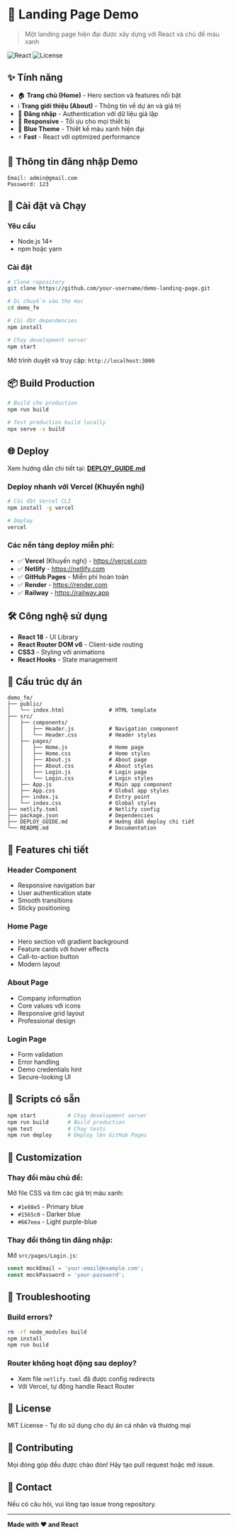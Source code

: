 # 🎨 Landing Page Demo

> Một landing page hiện đại được xây dựng với React và chủ đề màu xanh

![React](https://img.shields.io/badge/React-18.2.0-blue)
![License](https://img.shields.io/badge/license-MIT-green)

## ✨ Tính năng

- 🏠 **Trang chủ (Home)** - Hero section và features nổi bật
- ℹ️ **Trang giới thiệu (About)** - Thông tin về dự án và giá trị
- 🔐 **Đăng nhập** - Authentication với dữ liệu giả lập
- 📱 **Responsive** - Tối ưu cho mọi thiết bị
- 🎨 **Blue Theme** - Thiết kế màu xanh hiện đại
- ⚡ **Fast** - React với optimized performance

## 🔐 Thông tin đăng nhập Demo

```
Email: admin@gmail.com
Password: 123
```

## 🚀 Cài đặt và Chạy

### Yêu cầu
- Node.js 14+ 
- npm hoặc yarn

### Cài đặt

```bash
# Clone repository
git clone https://github.com/your-username/demo-landing-page.git

# Di chuyển vào thư mục
cd demo_fe

# Cài đặt dependencies
npm install

# Chạy development server
npm start
```

Mở trình duyệt và truy cập: `http://localhost:3000`

## 📦 Build Production

```bash
# Build cho production
npm run build

# Test production build locally
npx serve -s build
```

## 🌐 Deploy

Xem hướng dẫn chi tiết tại: **[DEPLOY_GUIDE.md](DEPLOY_GUIDE.md)**

### Deploy nhanh với Vercel (Khuyến nghị)

```bash
# Cài đặt Vercel CLI
npm install -g vercel

# Deploy
vercel
```

### Các nền tảng deploy miễn phí:
- ✅ **Vercel** (Khuyến nghị) - https://vercel.com
- ✅ **Netlify** - https://netlify.com
- ✅ **GitHub Pages** - Miễn phí hoàn toàn
- ✅ **Render** - https://render.com
- ✅ **Railway** - https://railway.app

## 🛠️ Công nghệ sử dụng

- **React 18** - UI Library
- **React Router DOM v6** - Client-side routing
- **CSS3** - Styling với animations
- **React Hooks** - State management

## 📁 Cấu trúc dự án

```
demo_fe/
├── public/
│   └── index.html              # HTML template
├── src/
│   ├── components/
│   │   ├── Header.js           # Navigation component
│   │   └── Header.css          # Header styles
│   ├── pages/
│   │   ├── Home.js             # Home page
│   │   ├── Home.css            # Home styles
│   │   ├── About.js            # About page
│   │   ├── About.css           # About styles
│   │   ├── Login.js            # Login page
│   │   └── Login.css           # Login styles
│   ├── App.js                  # Main app component
│   ├── App.css                 # Global app styles
│   ├── index.js                # Entry point
│   └── index.css               # Global styles
├── netlify.toml                # Netlify config
├── package.json                # Dependencies
├── DEPLOY_GUIDE.md             # Hướng dẫn deploy chi tiết
└── README.md                   # Documentation
```

## 🎨 Features chi tiết

### Header Component
- Responsive navigation bar
- User authentication state
- Smooth transitions
- Sticky positioning

### Home Page
- Hero section với gradient background
- Feature cards với hover effects
- Call-to-action button
- Modern layout

### About Page
- Company information
- Core values với icons
- Responsive grid layout
- Professional design

### Login Page
- Form validation
- Error handling
- Demo credentials hint
- Secure-looking UI

## 🔧 Scripts có sẵn

```bash
npm start          # Chạy development server
npm run build      # Build production
npm test           # Chạy tests
npm run deploy     # Deploy lên GitHub Pages
```

## 📝 Customization

### Thay đổi màu chủ đề:

Mở file CSS và tìm các giá trị màu xanh:
- `#1e88e5` - Primary blue
- `#1565c0` - Darker blue
- `#667eea` - Light purple-blue

### Thay đổi thông tin đăng nhập:

Mở `src/pages/Login.js`:
```javascript
const mockEmail = 'your-email@example.com';
const mockPassword = 'your-password';
```

## 🐛 Troubleshooting

### Build errors?
```bash
rm -rf node_modules build
npm install
npm run build
```

### Router không hoạt động sau deploy?
- Xem file `netlify.toml` đã được config redirects
- Với Vercel, tự động handle React Router

## 📄 License

MIT License - Tự do sử dụng cho dự án cá nhân và thương mại

## 🤝 Contributing

Mọi đóng góp đều được chào đón! Hãy tạo pull request hoặc mở issue.

## 📧 Contact

Nếu có câu hỏi, vui lòng tạo issue trong repository.

---

**Made with ❤️ and React**
